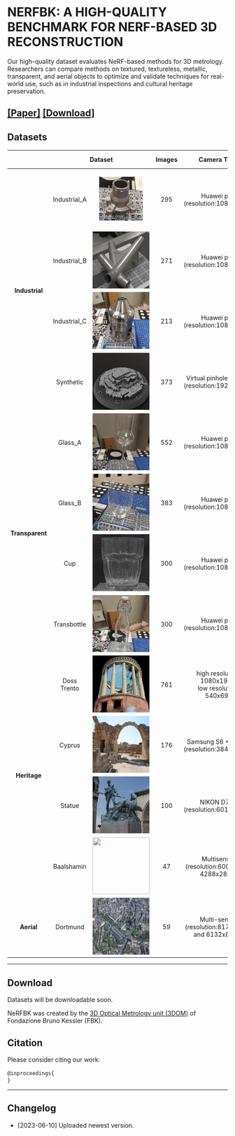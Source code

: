 # NERFBK: A HIGH-QUALITY BENCHMARK FOR NERF-BASED 3D RECONSTRUCTION
Our high-quality dataset evaluates NeRF-based methods for 3D metrology. Researchers can compare methods on textured, textureless, metallic, transparent, and aerial objects to optimize and validate techniques for real-world use, such as in industrial inspections and cultural heritage preservation.


[**[Paper]**]() [**[Download]**](#Download) 
---

## <a name="Datasets"></a> Datasets
<div style=”text-align: center;”>
  <table   style=”margin: auto；” width=’60%’>
  <thead>
    <tr>
      <th  width="10%"></th>
      <th colspan="2",  width="40%">Dataset</th>
      <th  width="10%">Images</th>
      <th  width="10%">Camera Type</th>
      <th  width="10%">approx size(cm)</th>
      <th  width="20%">Description</th>
    </tr>
  </thead>
  <tbody>
    <tr>
      <td rowspan="4",  align="center" ><strong>Industrial</td>
      <td align="center">Industrial_A</td>
      <td align="center"><img src="./pictures/Industrial/Industrial_A.png" height="100" width="100"></td>
      <td align="center">295</td>
      <td align="center">Huawei p30 (resolution:1080x1920)</td>
      <td align="center">5x5x4</td>
      <td align="center">Textureless<br>Small and complex<br>Reflective<br>Two acquisitions<br>Ground truth<br>Video</td>
    </tr>
    <tr>
      <td align="center">Industrial_B</td>
      <td align="center"><img src="./pictures/Industrial/Industrial_B.png" height="130" width="130"> </td>
      <td align="center">271</td>
      <td align="center">Huawei p30 (resolution:1080x1920)</td>
      <td align="center">15x12x4</td>
      <td align="center">Textureless<br>complex<br>Reflective<br>Ground truth<br>Video</td>
    </tr>
    <tr>
      <td align="center">Industrial_C</td>
      <td align="center"><img src="./pictures/Industrial/Industrial_C.png" height="130" width="130"> </td>
      <td align="center">213</td>
      <td align="center">Huawei p30 (resolution:1080x1920)</td>
      <td align="center">7x7x14</td>
      <td align="center">Textureless<br>complex<br>Reflective<br>Ground truth<br>Video</td>
    </tr>
    <tr>
      <td align="center">Synthetic</td>
      <td align="center"><img src="./pictures/Industrial/Synthetic.png" height="130" width="130"> </td>
      <td align="center">373</td>
      <td align="center">Virtual pinhole camera (resolution:1920x1080)</td>
      <td align="center">11x11x2</td>
      <td align="center">Well-textured<br>complex<br>Ground truth<br>Video</td>
    </tr>
    <tr>
      <td rowspan="4" align="center"><strong>Transparent</td>
      <td align="center">Glass_A</td>
      <td align="center"><img src="./pictures/Transparent/Glass_A.png" height="130" width="130"> </td>
      <td align="center">552</td>
      <td align="center">Huawei p30 (resolution:1080x1920)</td>
      <td align="center">5x5x25</td>
      <td align="center">Complex shape<br>Highly refractive<br>Ground truth<br>Video</td>
    </tr>
    <tr>
      <td align="center">Glass_B</td>
      <td align="center"><img src="./pictures/Transparent/Glass_B.png" height="130" width="130"> </td>
      <td align="center">383</td>
      <td align="center">Huawei p30 (resolution:1080x1920)</td>
      <td align="center">6x6x10</td>
      <td align="center">Complex shape<br>Highly refractive<br>Ground truth<br>Video</td>
    </tr>
    <tr>
      <td align="center">Cup</td>
      <td align="center"><img src="./pictures/Transparent/Cup.png" height="130" width="130"> </td>
      <td align="center">300</td>
      <td align="center">Huawei p30 (resolution:1080x1920)</td>
      <td align="center">8x8x10</td>
      <td align="center">Complex shape<br>Highly refractive<br>Ground truth<br>Video</td>
    </tr>
    <tr>
      <td align="center">Transbottle</td>
      <td align="center"><img src="./pictures/Transparent/Transbottle.png" height="130" width="130"> </td>
      <td align="center">300</td>
      <td align="center">Huawei p30 (resolution:1080x1920)</td>
      <td align="center">6x6x30</td>
      <td align="center">Complex shape<br>Highly refractive<br>Ground truth<br>Video</td>
    </tr>
    <tr>
      <td rowspan="4" align="center"><strong>Heritage</td>
      <td align="center">Doss Trento</td>
      <td align="center"><img src="./pictures/Heritage/Doss Trento.png" height="130" width="130"> </td>
      <td align="center">761</td>
      <td align="center">high resolution:<br>1080x1920,<br> low resolution:<br>540x690</td>
      <td align="center"></td>
      <td align="center">Outdoor large scale<br>Dense images<br>Ground truth</td>
    </tr>
    <tr>
      <td align="center">Cyprus</td>
      <td align="center"><img src="./pictures/Heritage/Cyprus.png" height="130" width="130"> </td>
      <td align="center">176</td>
      <td align="center">Samsung S6
+ NIKON (resolution:3840x2160)</td>
      <td align="center"></td>
      <td align="center">Outdoor large scale<br>Sparse images<br>Ground truth</td>
    </tr>
    <tr>
      <td align="center">Statue</td>
      <td align="center"><img src="./pictures/Heritage/Statue.png" height="130" width="130"> </td>
      <td align="center">100</td>
      <td align="center">NIKON D750 (resolution:6016x4016)</td>
      <td align="center"></td>
      <td align="center">Outdoor large scale<br>Two cameras<br>Sparse images<br>Ground truth</td>
    </tr>
    <tr>
      <td align="center">Baalshamin</td>
      <td align="center"><img src="./pictures/Heritage/Baalshamin.png" height="130" width="130"> </td>
      <td align="center">47</td>
      <td align="center">Multisensor (resolution:600x399 to 4288x2848)</td>
      <td align="center">500x1500</td>
      <td align="center">Multisensor<br>Lost object<br>Suboptimal baseline<br>Unconstrained dataset</td>
    </tr>
    <tr>
      <td align="center"><strong>Aerial</td>
      <td align="center">Dortmund</td>
      <td align="center"><img src="./pictures/Aerial/aerial.png" height="130" width="130"> </td>
      <td align="center">59</td>
      <td align="center">Multi-sensor (resolution:8176x6132 and 6132x8176)</td>
      <td align="center">City scale</td>
      <td align="center">Outdoor large scale<br>Five sensors<br>Sparse images<br>Ground truth</td>
    </tr>
  </tbody>
  </table>
</div>

---
## <a name="download"></a> Download

Datasets will be downloadable soon. 

NeRFBK was created by the [3D Optical Metrology unit (3DOM)](https://3dom.fbk.eu/) of Fondazione Bruno Kessler (FBK).
## Citation

Please consider citing our work:

    @inproceedings{
    }

---
## <a name="changelog"></a> Changelog 
* [2023-06-10] Uploaded newest version.
